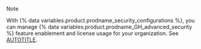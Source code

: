 >[!NOTE]
> With {% data variables.product.prodname_security_configurations %}, you can manage {% data variables.product.prodname_GH_advanced_security %} feature enablement and license usage for your organization. See [AUTOTITLE](/code-security/securing-your-organization/managing-the-security-of-your-organization/managing-your-github-advanced-security-license-usage).
